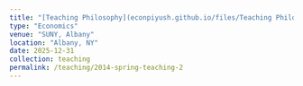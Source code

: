 ```yaml
---
title: "[Teaching Philosophy](econpiyush.github.io/files/Teaching Philosophy.pdf)"
type: "Economics"
venue: "SUNY, Albany"
location: "Albany, NY"
date: 2025-12-31
collection: teaching
permalink: /teaching/2014-spring-teaching-2
---
```



